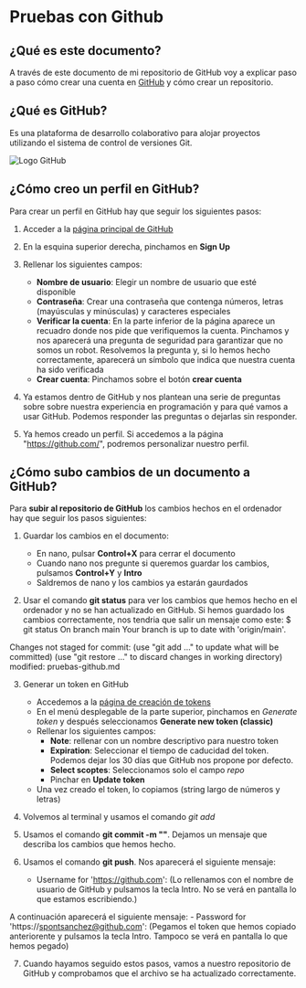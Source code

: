 # Pruebas con Github

## ¿Qué es este documento?

A través de este documento de mi repositorio de GitHub voy a explicar paso a paso cómo crear una cuenta en [GitHub](https://github.com) y cómo crear un repositorio.

<!--
En este punto he tratado de subir los cambios a GitHub, para ver si se muestran correctamente.
     --->

## ¿Qué es GitHub?

Es una plataforma de desarrollo colaborativo para alojar proyectos utilizando el sistema de control de versiones Git.

![Logo GitHub](https://global-uploads.webflow.com/5f5a53e153805db840dae2db/6073fbf151fa4565d48572dc_GitHub_aprender-programaci%25C3%25B3n.jpeg "Logo de GitHub")

## ¿Cómo creo un perfil en GitHub?

Para crear un perfil en GitHub hay que seguir los siguientes pasos:
1. Acceder a la [página principal de GitHub](https://www.github.com)

2. En la esquina superior derecha, pinchamos en **Sign Up**

3. Rellenar los siguientes campos:
	- **Nombre de usuario**: Elegir un nombre de usuario que esté disponible
	- **Contraseña**: Crear una contraseña que contenga números, letras (mayúsculas y minúsculas) y caracteres especiales
	- **Verificar la cuenta**: En la parte inferior de la página aparece un recuadro donde nos pide que verifiquemos la cuenta. Pinchamos y nos aparecerá una pregunta de seguridad para garantizar que no somos un robot. Resolvemos la pregunta y, si lo hemos hecho correctamente, aparecerá un símbolo que indica que nuestra cuenta ha sido verificada
	- **Crear cuenta**: Pinchamos sobre el botón **crear cuenta**

4. Ya estamos dentro de GitHub y nos plantean una serie de preguntas sobre sobre nuestra experiencia en programación y para qué vamos a usar GitHub. Podemos responder las preguntas o dejarlas sin responder.

5. Ya hemos creado un perfil. Si accedemos a la página "https://github.com/<tu nombre de usuario>", podremos personalizar nuestro perfil.

## ¿Cómo subo cambios de un documento a GitHub?

Para **subir al repositorio de GitHub** los cambios hechos en el ordenador hay que seguir los pasos siguientes:
1. Guardar los cambios en el documento:
	- En nano, pulsar **Control+X** para cerrar el documento
	- Cuando nano nos pregunte si queremos guardar los cambios, pulsamos **Control+Y** y **Intro**
	- Saldremos de nano y los cambios ya estarán gaurdados

2. Usar el comando **git status** para ver los cambios que hemos hecho en el ordenador y no se han actualizado en GitHub. Si hemos guardado los cambios correctamente, nos tendria que salir un mensaje como este:
$ git status
On branch main
Your branch is up to date with 'origin/main'.

Changes not staged for commit:
  (use "git add <file>..." to update what will be committed)
  (use "git restore <file>..." to discard changes in working directory)
        modified:   pruebas-github.md

3. Generar un token en GitHub
	- Accedemos a la [página de creación de tokens](https://github.com/settings/tokens)
	- En el menú desplegable de la parte superior, pinchamos en *Generate token* y después seleccionamos **Generate new token (classic)**
	- Rellenar los siguientes campos:
		- **Note**: rellenar con un nombre descriptivo para nuestro token
		- **Expiration**: Seleccionar el tiempo de caducidad del token. Podemos dejar los 30 días que GitHub nos propone por defecto.
		- **Select scoptes**: Seleccionamos solo el campo *repo*
		- Pinchar en **Update token**
	- Una vez creado el token, lo copiamos (string largo de números y letras)

4. Volvemos al terminal y usamos el comando *git add <nombre del documento>*

5. Usamos el comando **git commit -m "<mensaje>"**. Dejamos un mensaje que describa los cambios que hemos hecho.

6. Usamos el comando **git push**. Nos aparecerá el siguiente mensaje:
	- Username for 'https://github.com': (Lo rellenamos con el nombre de usuario de GitHub y pulsamos la tecla Intro. No se verá en pantalla lo que estamos escribiendo.)

A continuación aparecerá el siguiente mensaje:
	- Password for 'https://spontsanchez@github.com': (Pegamos el token que hemos copiado anteriorente y pulsamos la tecla Intro. Tampoco se verá en pantalla lo que hemos pegado)

7. Cuando hayamos seguido estos pasos, vamos a nuestro repositorio de GitHub y comprobamos que el archivo se ha actualizado correctamente.
